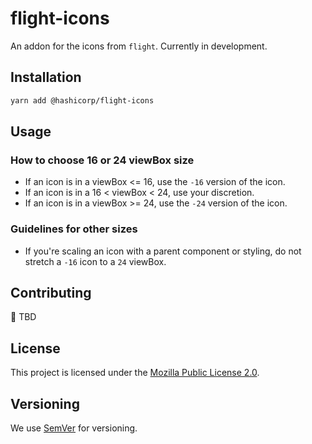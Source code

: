 # flight-icons

An addon for the icons from `flight`. Currently in development.

## Installation

```bash
yarn add @hashicorp/flight-icons
```

## Usage

### How to choose 16 or 24 viewBox size

* If an icon is in a viewBox <= 16, use the `-16` version of the icon.
* If an icon is in a 16 < viewBox < 24, use your discretion. <!-- TBH I'm not sure, just put in a placeholder. -->
* If an icon is in a viewBox >= 24, use the `-24` version of the icon.

### Guidelines for other sizes

* If you're scaling an icon with a parent component or styling, do not stretch a `-16` icon to a `24` viewBox.

## Contributing

🚧 TBD

## License

This project is licensed under the [Mozilla Public License 2.0](LICENSE.md).

## Versioning

We use [SemVer](http://semver.org/) for versioning.
